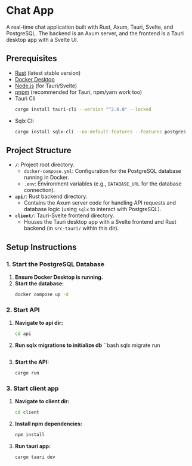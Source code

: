 # Chat App

A real-time chat application built with Rust, Axum, Tauri, Svelte, and PostgreSQL. The backend is an Axum server, and the frontend is a Tauri desktop app with a Svelte UI.

## Prerequisites

- [Rust](https://www.rust-lang.org/tools/install) (latest stable version)
- [Docker Desktop](https://www.docker.com/products/docker-desktop/)
- [Node.js](https://nodejs.org/) (for Tauri/Svelte)
- [pnpm](https://pnpm.io/) (recommended for Tauri, npm/yarn work too)
- Tauri Cli
    ```bash
    cargo install tauri-cli --version "^2.0.0" --locked
    ```
- Sqlx Cli
    ```bash
    cargo install sqlx-cli --no-default-features --features postgres
    ```
## Project Structure

- **`/`**: Project root directory.
  - `docker-compose.yml`: Configuration for the PostgreSQL database running in Docker.
  - `.env`: Environment variables (e.g., `DATABASE_URL` for the database connection).
- **`api/`**: Rust backend directory.
  - Contains the Axum server code for handling API requests and database logic (using `sqlx` to interact with PostgreSQL).
- **`client/`**: Tauri-Svelte frontend directory.
  - Houses the Tauri desktop app with a Svelte frontend and Rust backend (in `src-tauri/` within this dir).

## Setup Instructions

### 1. Start the PostgreSQL Database

1. **Ensure Docker Desktop is running.**
2. **Start the database:**
   ```bash
   docker compose up -d
   ```
### 2. Start API

1. **Navigate to api dir:**
    ```bash
    cd api
    ```
2. **Run sqlx migrations to initialize db**
    ``bash
    sqlx migrate run
    ```
3. **Start the API:**
    ```bash
    cargo run
    ```
### 3. Start client app

1. **Navigate to client dir:**
    ```bash
    cd client
    ```
2. **Install npm dependencies:**
    ```bash
    npm install
    ```
3. **Run tauri app:**
    ```bash
    cargo tauri dev
    ```